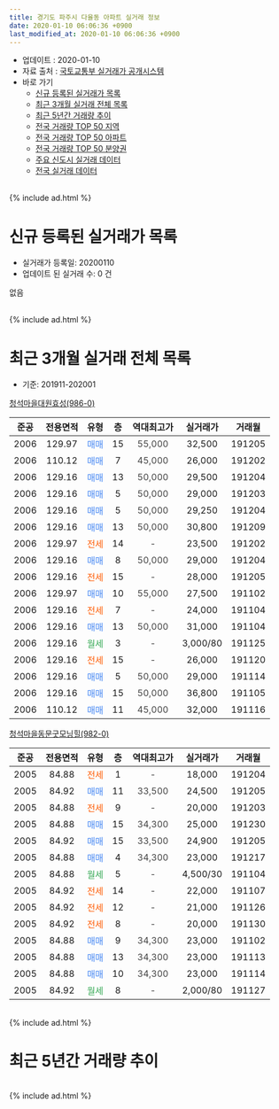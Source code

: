 ```yaml
---
title: 경기도 파주시 다율동 아파트 실거래 정보
date: 2020-01-10 06:06:36 +0900
last_modified_at: 2020-01-10 06:06:36 +0900
---
```


* 업데이트 : 2020-01-10
* 자료 출처 : [국토교통부 실거래가 공개시스템](http://rt.molit.go.kr)
* 바로 가기
    * [신규 등록된 실거래가 목록](#신규-등록된-실거래가-목록)
    * [최근 3개월 실거래 전체 목록](#최근-3개월-실거래-전체-목록)
    * [최근 5년간 거래량 추이](#최근-5년간-거래량-추이)
    * [전국 거래량 TOP 50 지역](https://inasie.github.io/apt-trade-info/최근-3개월-전국에서-가장-거래가-많이-발생한-지역)
    * [전국 거래량 TOP 50 아파트](https://inasie.github.io/apt-trade-info/최근-3개월-전국에서-가장-거래가-많이-발생한-아파트)
    * [전국 거래량 TOP 50 분양권](https://inasie.github.io/apt-trade-info/최근-3개월-전국에서-가장-거래가-많이-발생한-분양권)
    * [주요 신도시 실거래 데이터](https://inasie.github.io/apt-trade-info/주요-신도시)
    * [전국 실거래 데이터](https://inasie.github.io/apt-trade-info/전국)
<br>
{% include ad.html %}
<br>

# 신규 등록된 실거래가 목록
* 실거래가 등록일: 20200110
* 업데이트 된 실거래 수: 0 건

없음

<br>
{% include ad.html %}
<br>

# 최근 3개월 실거래 전체 목록
* 기준: 201911-202001


[청석마을대원효성(986-0)](https://search.naver.com/search.naver?query=%EA%B2%BD%EA%B8%B0%EB%8F%84+%ED%8C%8C%EC%A3%BC%EC%8B%9C+%EB%8B%A4%EC%9C%A8%EB%8F%99+%EC%B2%AD%EC%84%9D%EB%A7%88%EC%9D%84%EB%8C%80%EC%9B%90%ED%9A%A8%EC%84%B1%28986-0%29)

|준공|전용면적|유형|층|역대최고가|실거래가|거래월|
|:---:|:---:|:---:|:---:|:---:|:---:|:---:|
|2006|129.97|<span style="color:#4285f3">매매</span>|15|<span style="color:#444444">55,000</span>|32,500|191205|
|2006|110.12|<span style="color:#4285f3">매매</span>|7|<span style="color:#444444">45,000</span>|26,000|191202|
|2006|129.16|<span style="color:#4285f3">매매</span>|13|<span style="color:#444444">50,000</span>|29,500|191204|
|2006|129.16|<span style="color:#4285f3">매매</span>|5|<span style="color:#444444">50,000</span>|29,000|191203|
|2006|129.16|<span style="color:#4285f3">매매</span>|5|<span style="color:#444444">50,000</span>|29,250|191204|
|2006|129.16|<span style="color:#4285f3">매매</span>|13|<span style="color:#444444">50,000</span>|30,800|191209|
|2006|129.97|<span style="color:#ff5a00">전세</span>|14|<span style="color:#444444">-</span>|23,500|191202|
|2006|129.16|<span style="color:#4285f3">매매</span>|8|<span style="color:#444444">50,000</span>|29,000|191204|
|2006|129.16|<span style="color:#ff5a00">전세</span>|15|<span style="color:#444444">-</span>|28,000|191205|
|2006|129.97|<span style="color:#4285f3">매매</span>|10|<span style="color:#444444">55,000</span>|27,500|191102|
|2006|129.16|<span style="color:#ff5a00">전세</span>|7|<span style="color:#444444">-</span>|24,000|191104|
|2006|129.16|<span style="color:#4285f3">매매</span>|13|<span style="color:#444444">50,000</span>|31,000|191104|
|2006|129.16|<span style="color:#34a853">월세</span>|3|<span style="color:#444444">-</span>|3,000/80|191125|
|2006|129.16|<span style="color:#ff5a00">전세</span>|15|<span style="color:#444444">-</span>|26,000|191120|
|2006|129.16|<span style="color:#4285f3">매매</span>|5|<span style="color:#444444">50,000</span>|29,000|191114|
|2006|129.16|<span style="color:#4285f3">매매</span>|15|<span style="color:#444444">50,000</span>|36,800|191105|
|2006|110.12|<span style="color:#4285f3">매매</span>|11|<span style="color:#444444">45,000</span>|32,000|191116|

[청석마을동문굿모닝힐(982-0)](https://search.naver.com/search.naver?query=%EA%B2%BD%EA%B8%B0%EB%8F%84+%ED%8C%8C%EC%A3%BC%EC%8B%9C+%EB%8B%A4%EC%9C%A8%EB%8F%99+%EC%B2%AD%EC%84%9D%EB%A7%88%EC%9D%84%EB%8F%99%EB%AC%B8%EA%B5%BF%EB%AA%A8%EB%8B%9D%ED%9E%90%28982-0%29)

|준공|전용면적|유형|층|역대최고가|실거래가|거래월|
|:---:|:---:|:---:|:---:|:---:|:---:|:---:|
|2005|84.88|<span style="color:#ff5a00">전세</span>|1|<span style="color:#444444">-</span>|18,000|191204|
|2005|84.92|<span style="color:#4285f3">매매</span>|11|<span style="color:#444444">33,500</span>|24,500|191205|
|2005|84.88|<span style="color:#ff5a00">전세</span>|9|<span style="color:#444444">-</span>|20,000|191203|
|2005|84.88|<span style="color:#4285f3">매매</span>|15|<span style="color:#444444">34,300</span>|25,000|191230|
|2005|84.92|<span style="color:#4285f3">매매</span>|15|<span style="color:#444444">33,500</span>|24,900|191205|
|2005|84.88|<span style="color:#4285f3">매매</span>|4|<span style="color:#444444">34,300</span>|23,000|191217|
|2005|84.88|<span style="color:#34a853">월세</span>|5|<span style="color:#444444">-</span>|4,500/30|191104|
|2005|84.92|<span style="color:#ff5a00">전세</span>|14|<span style="color:#444444">-</span>|22,000|191107|
|2005|84.92|<span style="color:#ff5a00">전세</span>|12|<span style="color:#444444">-</span>|21,000|191126|
|2005|84.92|<span style="color:#ff5a00">전세</span>|8|<span style="color:#444444">-</span>|20,000|191130|
|2005|84.88|<span style="color:#4285f3">매매</span>|9|<span style="color:#444444">34,300</span>|23,000|191102|
|2005|84.88|<span style="color:#4285f3">매매</span>|13|<span style="color:#444444">34,300</span>|23,000|191113|
|2005|84.88|<span style="color:#4285f3">매매</span>|10|<span style="color:#444444">34,300</span>|23,000|191114|
|2005|84.92|<span style="color:#34a853">월세</span>|8|<span style="color:#444444">-</span>|2,000/80|191127|


<br>
{% include ad.html %}
<br>

# 최근 5년간 거래량 추이


<div style="width:100%;">
    <canvas id="deal_progress" height="200"></canvas>
</div>

<script>
new Chart(document.getElementById("deal_progress"), {
    type: 'line',
    data: {
        labels: ['201501','201502','201503','201504','201505','201506','201507','201508','201509','201510','201511','201512','201601','201602','201603','201604','201605','201606','201607','201608','201609','201610','201611','201612','201701','201702','201703','201704','201705','201706','201707','201708','201709','201710','201711','201712','201801','201802','201803','201804','201805','201806','201807','201808','201809','201810','201811','201812','201901','201902','201903','201904','201905','201906','201907','201908','201909','201910','201911','201912','202001'],
        datasets: [{
            label: '매매',
            pointRadius: 1,
            data: [15, 22, 25, 20, 21, 20, 30, 15, 24, 25, 13, 11, 8, 14, 11, 22, 11, 26, 23, 19, 22, 22, 10, 10, 19, 12, 19, 6, 11, 19, 19, 15, 10, 11, 12, 11, 16, 7, 13, 5, 9, 5, 12, 5, 10, 8, 4, 6, 6, 0, 9, 11, 4, 8, 10, 11, 6, 11, 8, 11, 0],
            borderColor: "rgba(255, 201, 14, 1)",
            backgroundColor: "rgba(255, 201, 14, 0.5)",
            fill: false,
            lineTension: 0
        },{
            label: '전월세',
            pointRadius: 1,
            data: [15, 22, 24, 15, 20, 10, 11, 12, 15, 17, 21, 14, 15, 15, 15, 13, 14, 12, 17, 10, 17, 15, 12, 13, 14, 18, 19, 16, 12, 11, 16, 11, 12, 15, 11, 8, 8, 10, 20, 6, 11, 9, 8, 5, 10, 14, 13, 9, 17, 14, 20, 17, 11, 10, 12, 7, 3, 13, 8, 4, 0],
            borderColor: "rgba(0, 141, 185, 1)",
            backgroundColor: "rgba(0, 141, 185, 0.5)",
            fill: false,
            lineTension: 0
        }
        ]
    },
    options: {
        responsive: true,
        title: {
            display: false
        },
        tooltips: {
            mode: 'index',
            intersect: false
        },
        hover: {
            mode: 'nearest',
            intersect: true
        },
        scales: {
            xAxes: [{
                display: true,
                scaleLabel: {
                    display: true,
                    labelString: '년/월'
                }
            }],
            yAxes: [{
                display: true,
                ticks: {
                    suggestedMin: 0,
                },
                scaleLabel: {
                    display: true,
                    labelString: '실거래 수'
                }
            }]
        }
    }
});

</script>


<br>
{% include ad.html %}
<br>

